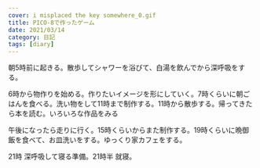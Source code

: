 ```yaml
---
cover: i misplaced the key somewhere_0.gif
title: PICO-8で作ったゲーム
date: 2021/03/14
category: 日記
tags: [diary]
---
```


朝5時前に起きる。散歩してシャワーを浴びて、白湯を飲んでから深呼吸をする。

<!--more-->

6時から物作りを始める。作りたいイメージを形にしていく。7時くらいに朝ごはんを食べる。洗い物をして11時まで制作する。11時から散歩する。帰ってきたら本を読む。いろいろな作品をみる

午後になったら走りに行く。15時くらいからまた制作する。19時くらいに晩御飯を食べて、お皿洗いをする。ゆっくり家カフェをする。

21時 深呼吸して寝る準備。21時半 就寝。